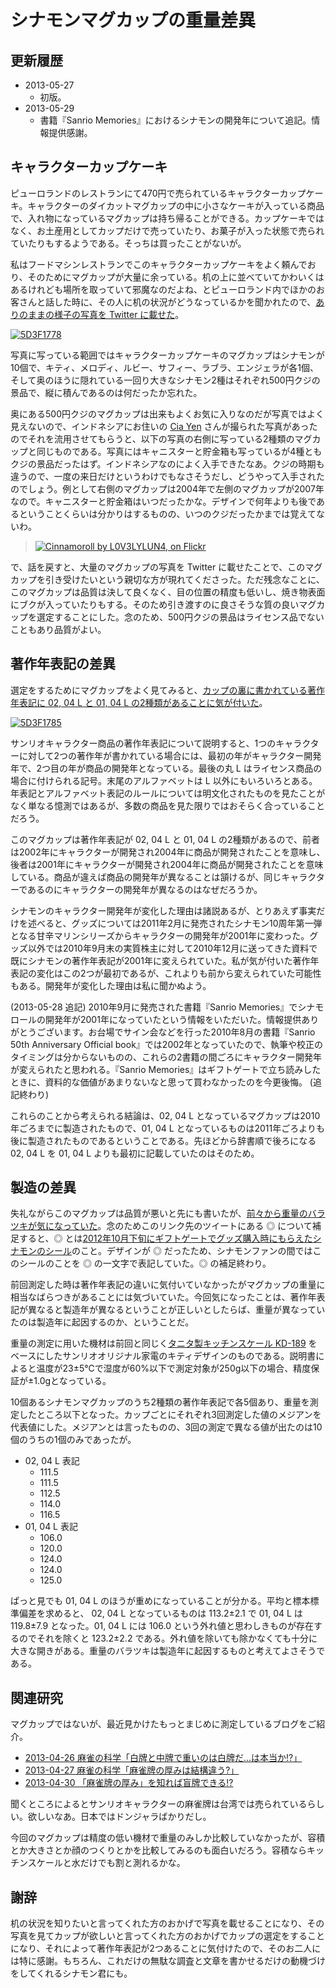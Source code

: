 ﻿シナモンマグカップの重量差異
============================

更新履歴
--------

* 2013-05-27
    * 初版。
* 2013-05-29
    * 書籍『Sanrio Memories』におけるシナモンの開発年について追記。情報提供感謝。

キャラクターカップケーキ
------------------------

ピューロランドのレストランにて470円で売られているキャラクターカップケーキ。キャラクターのダイカットマグカップの中に小さなケーキが入っている商品で、入れ物になっているマグカップは持ち帰ることができる。カップケーキではなく、お土産用としてカップだけで売っていたり、お菓子が入った状態で売られていたりもするようである。そっちは買ったことがないが。

私はフードマシンレストランでこのキャラクターカップケーキをよく頼んでおり、そのためにマグカップが大量に余っている。机の上に並べていてかわいくはあるけれども場所を取っていて邪魔なのだよね、とピューロランド内でほかのお客さんと話した時に、その人に机の状況がどうなっているかを聞かれたので、[ありのままの様子の写真を Twitter に載せた](https://twitter.com/ohtaket/status/338615586806435840)。

[![5D3F1778](http://farm9.staticflickr.com/8261/8854932972_f320439b4d.jpg)](http://www.flickr.com/photos/ohtake_tomohiro/8854932972/)

写真に写っている範囲ではキャラクターカップケーキのマグカップはシナモンが10個で、キティ、メロディ、ルビー、サフィー、ラブラ、エンジェラが各1個、そして奥のほうに隠れている一回り大きなシナモン2種はそれぞれ500円クジの景品で、縦に積んであるのは何だったか忘れた。

奥にある500円クジのマグカップは出来もよくお気に入りなのだが写真ではよく見えないので、インドネシアにお住いの [Cia Yen](http://www.flickr.com/people/28475955@N04/) さんが撮られた写真があったのでそれを流用させてもらうと、以下の写真の右側に写っている2種類のマグカップと同じものである。写真にはキャニスターと貯金箱も写っているが4種ともクジの景品だったはず。インドネシアなのによく入手できたなあ。クジの時期も違うので、一度の来日だけというわけでもなさそうだし、どうやって入手されたのでしょう。例として右側のマグカップは2004年で左側のマグカップが2007年なので。キャニスターと貯金箱はいつだったかな。デザインで何年よりも後であるということくらいは分かりはするものの、いつのクジだったかまでは覚えてないわ。

> [![Cinnamoroll by L0V3LYLUN4, on Flickr](http://farm9.staticflickr.com/8257/8663383732_767850a093.jpg)](http://www.flickr.com/photos/28475955@N04/8663383732/)

で、話を戻すと、大量のマグカップの写真を Twitter に載せたことで、このマグカップを引き受けたいという親切な方が現れてくださった。ただ残念なことに、このマグカップは品質は決して良くなく、目の位置の精度も低いし、焼き物表面にブクが入っていたりもする。そのため引き渡すのに良さそうな質の良いマグカップを選定することにした。念のため、500円クジの景品はライセンス品でないこともあり品質がよい。

著作年表記の差異
----------------

選定をするためにマグカップをよく見てみると、[カップの裏に書かれている著作年表記に 02, 04 L と 01, 04 L の2種類があることに気が付いた](https://twitter.com/ohtaket/status/338964366198198273)。

[![5D3F1785](http://farm8.staticflickr.com/7414/8854931848_a3bebc8a2a.jpg)](http://www.flickr.com/photos/ohtake_tomohiro/8854931848/)

サンリオキャラクター商品の著作年表記について説明すると、1つのキャラクターに対して2つの著作年が書かれている場合には、最初の年がキャラクター開発年で、2つ目の年が商品の開発年となっている。最後の丸 L はライセンス商品の場合に付けられる記号。末尾のアルファベットは L 以外にもいろいろとある。年表記とアルファベット表記のルールについては明文化されたものを見たことがなく単なる憶測ではあるが、多数の商品を見た限りではおそらく合っていることだろう。

このマグカップは著作年表記が 02, 04 L と 01, 04 L の2種類があるので、前者は2002年にキャラクターが開発され2004年に商品が開発されたことを意味し、後者は2001年にキャラクターが開発され2004年に商品が開発されたことを意味している。商品が違えば商品の開発年が異なることは頷けるが、同じキャラクターであるのにキャラクターの開発年が異なるのはなぜだろうか。

シナモンのキャラクター開発年が変化した理由は諸説あるが、とりあえず事実だけを述べると、グッズについては2011年2月に発売されたシナモン10周年第一弾となる甘辛マリンシリーズからキャラクターの開発年が2001年に変わった。グッズ以外では2010年9月末の実質株主に対して2010年12月に送ってきた資料で既にシナモンの著作年表記が2001年に変えられていた。私が気が付いた著作年表記の変化はこの2つが最初であるが、これよりも前から変えられていた可能性もある。開発年が変化した理由は私に聞かぬよう。

(2013-05-28 追記) 2010年9月に発売された書籍『Sanrio Memories』でシナモロールの開発年が2001年になっていたという情報をいただいた。情報提供ありがとうございます。お台場でサイン会などを行った2010年8月の書籍『Sanrio 50th Anniversary Official book』では2002年となっていたので、執筆や校正のタイミングは分からないものの、これらの2書籍の間ごろにキャラクター開発年が変えられたと思われる。『Sanrio Memories』はギフトゲートで立ち読みしたときに、資料的な価値があまりないなと思って買わなかったのを今更後悔。 (追記終わり)

これらのことから考えられる結論は、02, 04 L となっているマグカップは2010年ごろまでに製造されたもので、01, 04 L となっているものは2011年ごろよりも後に製造されたものであるということである。先ほどから辞書順で後ろになる 02, 04 L を 01, 04 L よりも最初に記載していたのはそのため。

製造の差異
----------

失礼ながらこのマグカップは品質が悪いと先にも書いたが、[前々から重量のバラツキが気になっていた](https://twitter.com/ohtaket/status/258176318376656896)。念のためこのリンク先のツイートにある ◎ について補足すると、◎ とは[2012年10月下旬にギフトゲートでグッズ購入時にもらえたシナモンのシール](http://www.sanrio.co.jp/news/detail/608)のこと。デザインが ◎ だったため、シナモンファンの間ではこのシールのことを ◎ の一文字で表記していた。◎ の補足終わり。

前回測定した時は著作年表記の違いに気付いていなかったがマグカップの重量に相当なばらつきがあることには気づいていた。今回気になったことは、著作年表記が異なると製造年が異なるということが正しいとしたらば、重量が異なっていたのは製造年に起因するのか、ということだ。

重量の測定に用いた機材は前回と同じく[タニタ製キッチンスケール KD-189](http://www.tanita.co.jp/tanita/hp/productDetail.do?_productId=933&_isListBack=true) をベースにしたサンリオオリジナル家電のキティデザインのものである。説明書によると温度が23±5℃で湿度が60%以下で測定対象が250g以下の場合、精度保証が±1.0gとなっている。

10個あるシナモンマグカップのうち2種類の著作年表記で各5個あり、重量を測定したところ以下となった。カップごとにそれぞれ3回測定した値のメジアンを代表値にした。メジアンとは言ったものの、3回の測定で異なる値が出たのは10個のうちの1個のみであったが。

* 02, 04 L 表記
    * 111.5
    * 111.5
    * 112.5
    * 114.0
    * 116.5
* 01, 04 L 表記
    * 106.0
    * 120.0
    * 124.0
    * 124.0
    * 125.0

ぱっと見でも 01, 04 L のほうが重めになっていることが分かる。平均と標本標準偏差を求めると、 02, 04 L となっているものは 113.2±2.1 で 01, 04 L は 119.8±7.9 となった。01, 04 L には 106.0 という外れ値と思わしきものが存在するのでそれを除くと 123.2±2.2 である。外れ値を除いても除かなくても十分に大きな開きがある。重量のバラツキは製造年に起因するものと考えてよさそうである。

関連研究
--------

マグカップではないが、最近見かけたもっとまじめに測定しているブログをご紹介。

* [2013-04-26 麻雀の科学「白牌と中牌で重いのは白牌だ…は本当か!?」](http://www.hirax.net/diaryweb/2013/04/26.html)
* [2013-04-27 麻雀の科学「麻雀牌の厚みは結構違う?」](http://www.hirax.net/diaryweb/2013/04/27.html)
* [2013-04-30 「麻雀牌の厚み」を知れば盲牌できる!?](http://www.hirax.net/diaryweb/2013/04/30.html)

聞くところによるとサンリオキャラクターの麻雀牌は台湾では売られているらしい。欲しいなあ。日本ではドンジャラばかりだし。

今回のマグカップは精度の低い機材で重量のみしか比較していなかったが、容積とか大きさとか顔のつくりとかを比較してみるのも面白いだろう。容積ならキッチンスケールと水だけでも割と測れるかな。

謝辞
----

机の状況を知りたいと言ってくれた方のおかげで写真を載せることになり、その写真を見てカップが欲しいと言ってくれた方のおかげでカップの選定をすることになり、それによって著作年表記が2つあることに気付けたので、そのお二人には特に感謝。もちろん、これだけの無駄な調査と文章を書かせるだけの動機づけをしてくれるシナモン君にも。

